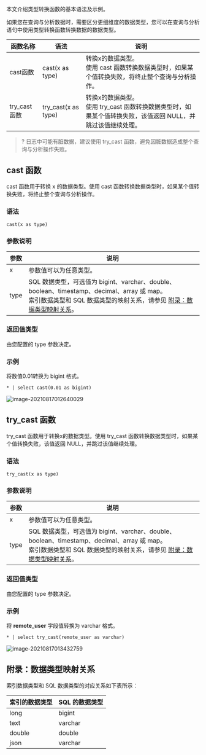 本文介绍类型转换函数的基本语法及示例。


如果您在查询与分析数据时，需要区分更细维度的数据类型，您可以在查询与分析语句中使用类型转换函数转换数据的数据类型。

| 函数名称     | 语法                | 说明                                                         |
| ------------ | ------------------- | ------------------------------------------------------------ |
| cast函数     | cast(x as type)     | 转换x的数据类型。</br>使用 cast 函数转换数据类型时，如果某个值转换失败，将终止整个查询与分析操作。 |
| try_cast函数 | try_cast(x as type) | 转换x的数据类型。</br>使用 try_cast 函数转换数据类型时，如果某个值转换失败，该值返回 NULL，并跳过该值继续处理。 |

>? 日志中可能有脏数据，建议使用 try_cast 函数，避免因脏数据造成整个查询与分析操作失败。
>

## cast 函数

cast 函数用于转换 x 的数据类型。使用 cast 函数转换数据类型时，如果某个值转换失败，将终止整个查询与分析操作。

### 语法

```
cast(x as type)
```

### 参数说明

| 参数 | 说明                                                         |
| ---- | ------------------------------------------------------------ |
| x    | 参数值可以为任意类型。                                       |
| type | SQL 数据类型，可选值为 bigint、varchar、double、boolean、timestamp、decimal、array 或 map。</br>索引数据类型和 SQL 数据类型的映射关系，请参见 [附录：数据类型映射关系](#DataTypeMapping)。 |

### 返回值类型

由您配置的 type 参数决定。

### 示例

将数值0.01转换为 bigint 格式。

```
* | select cast(0.01 as bigint)
```

![image-20210817012640029](https://main.qcloudimg.com/raw/89c5c8e3be33bcf98ef710dbfaa8f168.png)

## try_cast 函数

try_cast 函数用于转换x的数据类型。使用 try_cast 函数转换数据类型时，如果某个值转换失败，该值返回 NULL，并跳过该值继续处理。

### 语法

```
try_cast(x as type)
```

### 参数说明

| 参数 | 说明                                                         |
| ---- | ------------------------------------------------------------ |
| x    | 参数值可以为任意类型。                                       |
| type | SQL 数据类型，可选值为 bigint、varchar、double、boolean、timestamp、decimal、array 或 map。</br>索引数据类型和 SQL 数据类型的映射关系，请参见 [附录：数据类型映射关系](#DataTypeMapping)。 |

### 返回值类型

由您配置的 type 参数决定。

### 示例

将 **remote_user** 字段值转换为 varchar 格式。

```
* | select try_cast(remote_user as varchar)
```

![image-20210817013432759](https://main.qcloudimg.com/raw/8e1999da4ec2bad38ba174e68098e752.png)


<span id="DataTypeMapping"></span>
## 附录：数据类型映射关系 

索引数据类型和 SQL 数据类型的对应关系如下表所示：

| 索引的数据类型 | SQL 的数据类型 |
| -------------- | ------------- |
| long           | bigint        |
| text           | varchar       |
| double         | double        |
| json           | varchar       |

